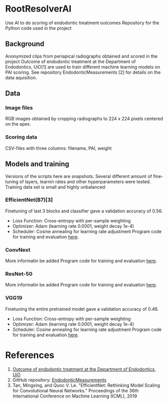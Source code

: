 # RootResolverAI
 Use AI to do scoring of endodontic  treatment outcomes
 Repository for the Python code used in the project

## Background
Anonymized clips from periapical radiographs obtained and scored in the project Outcome of endodontic treatment at the Department of Endodontics, UiO[1] are used to train different machine learning models on PAI scoring. See repository EndodonticMeasurements [2] for details on the data aquisition.


## Data
### Image files
RGB images obtained by cropping radiographs to 224 x 224 pixels centered on the apex.
### Scoring data
CSV-files with three columns: filename, PAI, weight

## Models and training
Versions of the scripts here are snapshots. Several different amount of fine-tuning of layers, learnin rates and other hyperparameters were tested. Training data set is small and highly unbalanced:


### EfficientNet(B7)[3]
Finetuning of last 3 blocks and classifier gave a validation accuracy of 0.56. 
- Loss Function: Cross-entropy with per-sample weighting
- Optimizer: Adam (learning rate 0.0001, weight decay 1e-4)
- Scheduler: Cosine annealing for learning rate adjustment
Program code for training and evaluation [here](./code/models/EfficientNett_240529_3LFT.ipynb).

### ConvNext
More informatin be added
Program code for training and evaluation [here](./code/models/ConvNeXt_240527.ipynb
).

### ResNet-50
More informatin be added
Program code for training and evaluation [here](./code/models/ResNet-50_240526.ipynb).

### VGG19
Finetuning the entire pretrained model gave a validation accuracy of 0.46. 
- Loss Function: Cross-entropy with per-sample weighting
- Optimizer: Adam (learning rate 0.0001, weight decay 1e-4)
- Scheduler: Cosine annealing for learning rate adjustment
Program code for training and evaluation [here](./code/models/VGG19_240529.ipynb).

# References
1. [Outcome of endodontic treatment at the Department of Endodontics, UiO](https://www.forskpro.uio.no/prosjekter/odont/iko/endodonti/resultatanalyse-av-endodontisk-behandling/)
2. GitHub repository: [EndodonticMeasurements](https://github.com/geraldOslo/EndodonticMeasurements)
3. Tan, Mingxing, and Quoc V. Le. "EfficientNet: Rethinking Model Scaling for Convolutional Neural Networks." Proceedings of the 36th International Conference on Machine Learning (ICML), 2019




